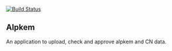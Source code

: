 [![Build Status](https://travis-ci.org/kf8a/alpkem.svg?branch=master)](https://travis-ci.org/kf8a/alpkem)

Alpkem
------

An application to upload, check and approve alpkem and CN data.

